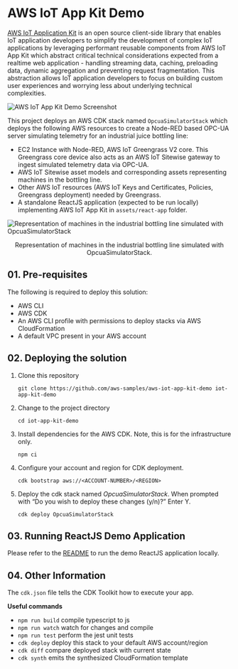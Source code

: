 # AWS IoT App Kit Demo

[AWS IoT Application Kit](https://github.com/awslabs/iot-app-kit) is an open source client-side library that enables IoT application developers to simplify the development of complex IoT applications by leveraging performant reusable components from AWS IoT App Kit which abstract critical technical considerations expected from a realtime web application - handling streaming data, caching, preloading data, dynamic aggregation and preventing request fragmentation. This abstraction allows IoT application developers to focus on building custom user experiences and worrying less about underlying technical complexities.

![AWS IoT App Kit Demo Screenshot](https://user-images.githubusercontent.com/1389495/157766765-de773c12-e58e-43b5-9c3e-f9ca0450d250.png)

This project deploys an AWS CDK stack named `OpcuaSimulatorStack` which deploys the following AWS resources to create a Node-RED based OPC-UA server simulating telemetry for an industrial juice bottling line:
* EC2 Instance with Node-RED, AWS IoT Greengrass V2 core. This Greengrass core device also acts as an AWS IoT Sitewise gateway to ingest simulated telemetry data via OPC-UA.
* AWS IoT Sitewise asset models and corresponding assets representing machines in the bottling line.
* Other AWS IoT resources (AWS IoT Keys and Certificates, Policies, Greengrass deployment) needed by Greengrass.
* A standalone ReactJS application (expected to be run locally) implementing AWS IoT App Kit in `assets/react-app` folder.

![Representation of machines in the industrial bottling line simulated with `OpcuaSimulatorStack`](https://user-images.githubusercontent.com/1389495/157766020-d448363f-0483-41dd-81e5-95860c8fdc76.jpg)
<p align = "center">Representation of machines in the industrial bottling line simulated with OpcuaSimulatorStack.</p>

## 01. Pre-requisites
The following is required to deploy this solution:
* AWS CLI
* AWS CDK
* An AWS CLI profile with permissions to deploy stacks via AWS CloudFormation
* A default VPC present in your AWS account

## 02. Deploying the solution
1. Clone this repository
   ```
   git clone https://github.com/aws-samples/aws-iot-app-kit-demo iot-app-kit-demo
   ```
2. Change to the project directory
   ```
   cd iot-app-kit-demo
   ```
3. Install dependencies for the AWS CDK. Note, this is for the infrastructure only.
   ```
   npm ci
   ```
4. Configure your account and region for CDK deployment.
   ```
   cdk bootstrap aws://<ACCOUNT-NUMBER>/<REGION>
   ```
5. Deploy the cdk stack named *OpcuaSimulatorStack*. When prompted with “Do you wish to deploy these changes (y/n)?” Enter Y.
   ```
   cdk deploy OpcuaSimulatorStack
   ```

## 03. Running ReactJS Demo Application
Please refer to the [README](assets/react-app/README.md) to run the demo ReactJS application locally.

## 04. Other Information

The `cdk.json` file tells the CDK Toolkit how to execute your app.

**Useful commands**

 * `npm run build`   compile typescript to js
 * `npm run watch`   watch for changes and compile
 * `npm run test`    perform the jest unit tests
 * `cdk deploy`      deploy this stack to your default AWS account/region
 * `cdk diff`        compare deployed stack with current state
 * `cdk synth`       emits the synthesized CloudFormation template
